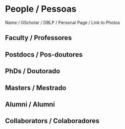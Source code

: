 # People / Pessoas
Name / GScholar / DBLP / Personal Page / Link to Photos

## Faculty / Professores

## Postdocs / Pos-doutores

## PhDs / Doutorado

## Masters / Mestrado

## Alumni / Alumni

## Collaborators / Colaboradores




